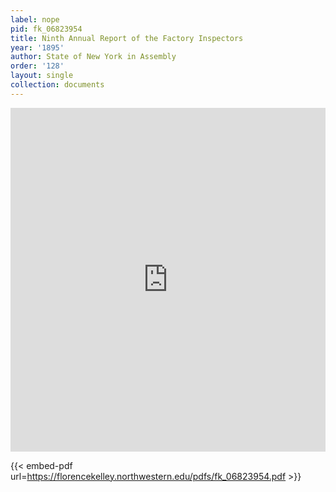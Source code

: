 ```yaml
---
label: nope
pid: fk_06823954
title: Ninth Annual Report of the Factory Inspectors
year: '1895'
author: State of New York in Assembly
order: '128'
layout: single
collection: documents
---
```

<iframe src="https://northwestern.app.box.com/embed/s/fu392hj2qqkl3m1fh1p0kyjvn2s0yryg?sortColumn=date&view=list" width="100%" height="550" frameborder="0" allowfullscreen webkitallowfullscreen msallowfullscreen></iframe>


{{< embed-pdf url=https://florencekelley.northwestern.edu/pdfs/fk_06823954.pdf >}}